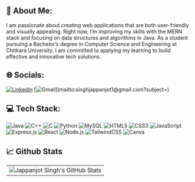 ## 💫 About Me:
I am passionate about creating web applications that are both user-friendly and visually appealing. Right now, I’m improving my skills with the MERN stack and focusing on data structures and algorithms in Java. As a student pursuing a Bachelor’s degree in Computer Science and Engineering at Chitkara University, I am committed to applying my learning to build effective and innovative tech solutions.


## 🌐 Socials:
[![LinkedIn](https://img.shields.io/badge/LinkedIn-%230077B5.svg?style=for-the-badge&logo=linkedin&logoColor=white)](https://www.linkedin.com/in/jappanjot-singh-275440257) 
[![Gmail](https://img.shields.io/badge/Gmail-%230077B5.svg?style=for-the-badge&logo=gmail&logoColor=white&labelColor=rgb(52,%20168,%2083)&color=rgb(52,%20168,%2083))](mailto:singhjappanjot1@gmail.com?subject=) 

## 💻 Tech Stack:
![Java](https://img.shields.io/badge/Java-%23F7B731.svg?style=for-the-badge&logo=java&logoColor=white) ![C++](https://img.shields.io/badge/c++-%2300599C.svg?style=for-the-badge&logo=c%2B%2B&logoColor=white) ![C](https://img.shields.io/badge/c-%2300599C.svg?style=for-the-badge&logo=c&logoColor=white) ![Python](https://img.shields.io/badge/python-3670A0?style=for-the-badge&logo=python&logoColor=ffdd54) ![MySQL](https://img.shields.io/badge/mysql-4479A1.svg?style=for-the-badge&logo=mysql&logoColor=white) ![HTML5](https://img.shields.io/badge/html5-%23E34F26.svg?style=for-the-badge&logo=html5&logoColor=white) ![CSS3](https://img.shields.io/badge/css3-%231572B6.svg?style=for-the-badge&logo=css3&logoColor=white) ![JavaScript](https://img.shields.io/badge/javascript-%23323330.svg?style=for-the-badge&logo=javascript&logoColor=%23F7DF1E) ![Express.js](https://img.shields.io/badge/express.js-%23404d59.svg?style=for-the-badge&logo=express&logoColor=%2361DAFB) ![React](https://img.shields.io/badge/react-%2361DAFB.svg?style=for-the-badge&logo=react&logoColor=white) ![Node.js](https://img.shields.io/badge/node.js-6DA55F?style=for-the-badge&logo=node.js&logoColor=white) ![TailwindCSS](https://img.shields.io/badge/tailwindcss-%2338B2AC.svg?style=for-the-badge&logo=tailwindcss&logoColor=white) ![Canva](https://img.shields.io/badge/Canva-%2300C4CC.svg?style=for-the-badge&logo=Canva&logoColor=white)

<div>
<h2 class="section-heading">📈 Github Stats</h2>
 <table  width="100%" height="100%" >
    <tr>
       <td><img style="border: none;" src="https://github-profile-summary-cards.vercel.app/api/cards/profile-details?username=Jappanjot26&theme=github_dark" alt="Jappanjot Singh's GitHub Stats"/></td>   
<!--        <td><img style="border: none;" src="https://github-readme-streak-stats.herokuapp.com/?user=Jappanjot26&theme=merko" alt="Jappanjot Singh's Contribution Streak"/></td> -->
    </tr>
 </table>

 <table  width="100%" height="100%" >
    <tr>
<!--         <td><img style="border: none;" src="https://github-profile-summary-cards.vercel.app/api/cards/stats?username=Jappanjot26&theme=github_dark" alt="Jappanjot Singh's GitHub Stats"/></td> -->
        <td><img style="border: none;" src="https://github-profile-summary-cards.vercel.app/api/cards/productive-time?username=Jappanjot26&theme=github_dark&utcOffset=10" alt="Jappanjot Singh's GitHub Stats"/>
<!--         <td><img style="border: none;" src="https://github-profile-summary-cards.vercel.app/api/cards/repos-per-language?username=Jappanjot26&theme=github_dark" alt="Jappanjot Singh's GitHub Stats"/></td> -->
        <td><img style="border: none; width:100%;" src="https://github-profile-summary-cards.vercel.app/api/cards/most-commit-language?username=Jappanjot26&theme=github_dark" alt="Jappanjot Singh's GitHub Stats"/></td>
    </tr>
 </table>
</div>





---
<!--
-->
[![](https://visitcount.itsvg.in/api?id=Jappanjot26&icon=0&color=0)](https://visitcount.itsvg.in)

